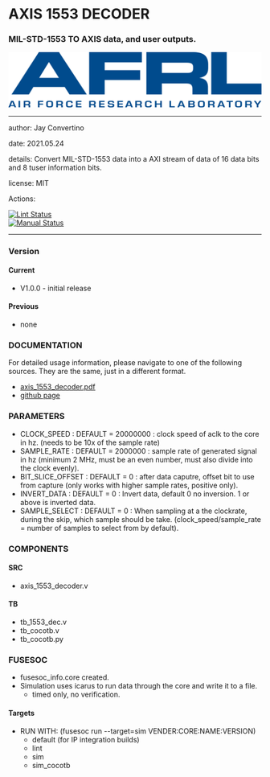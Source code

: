 # AXIS 1553 DECODER
### MIL-STD-1553 TO AXIS data, and user outputs.

![image](docs/manual/img/AFRL.png)

---

  author: Jay Convertino   
  
  date: 2021.05.24  
  
  details: Convert MIL-STD-1553 data into a AXI stream of data of 16 data bits and 8 tuser information bits.  
  
  license: MIT   
   
  Actions:  

  [![Lint Status](../../actions/workflows/lint.yml/badge.svg)](../../actions)  
  [![Manual Status](../../actions/workflows/manual.yml/badge.svg)](../../actions)  
  
---

### Version
#### Current
  - V1.0.0 - initial release

#### Previous
  - none

### DOCUMENTATION
  For detailed usage information, please navigate to one of the following sources. They are the same, just in a different format.

  - [axis_1553_decoder.pdf](docs/manual/axis_1553_decoder.pdf)
  - [github page](https://johnathan-convertino-afrl.github.io/axis_1553_decoder/)
  
### PARAMETERS

* CLOCK_SPEED : DEFAULT = 20000000 : clock speed of aclk to the core in hz. (needs to be 10x of the sample rate)
* SAMPLE_RATE : DEFAULT = 2000000 : sample rate of generated signal in hz (minimum 2 MHz, must be an even number, must also divide into the clock evenly).
* BIT_SLICE_OFFSET : DEFAULT = 0 : after data caputre, offset bit to use from capture (only works with higher sample rates, positive only).
* INVERT_DATA : DEFAULT = 0 : Invert data, default 0 no inversion. 1 or above is inverted data.
* SAMPLE_SELECT : DEFAULT = 0 : When sampling at a the clockrate, during the skip, which sample should be take. (clock_speed/sample_rate = number of samples to select from by default).

### COMPONENTS
#### SRC

* axis_1553_decoder.v
  
#### TB

* tb_1553_dec.v
* tb_cocotb.v
* tb_cocotb.py
  
### FUSESOC

* fusesoc_info.core created.
* Simulation uses icarus to run data through the core and write it to a file.
  * timed only, no verification.

#### Targets

* RUN WITH: (fusesoc run --target=sim VENDER:CORE:NAME:VERSION)
  - default (for IP integration builds)
  - lint
  - sim
  - sim_cocotb
